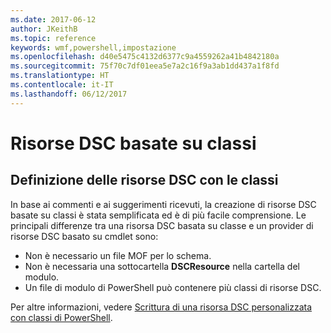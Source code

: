 ```yaml
---
ms.date: 2017-06-12
author: JKeithB
ms.topic: reference
keywords: wmf,powershell,impostazione
ms.openlocfilehash: d40e5475c4132d6377c9a4559262a41b4842180a
ms.sourcegitcommit: 75f70c7df01eea5e7a2c16f9a3ab1dd437a1f8fd
ms.translationtype: HT
ms.contentlocale: it-IT
ms.lasthandoff: 06/12/2017
---
```

<a id="class-based-dsc-resources" class="xliff"></a>
# Risorse DSC basate su classi

<a id="defining-dsc-resources-with-classes" class="xliff"></a>
## Definizione delle risorse DSC con le classi

In base ai commenti e ai suggerimenti ricevuti, la creazione di risorse DSC basate su classi è stata semplificata ed è di più facile comprensione. Le principali differenze tra una risorsa DSC basata su classe e un provider di risorse DSC basato su cmdlet sono:

* Non è necessario un file MOF per lo schema.
* Non è necessaria una sottocartella **DSCResource** nella cartella del modulo.
* Un file di modulo di PowerShell può contenere più classi di risorse DSC.

Per altre informazioni, vedere [Scrittura di una risorsa DSC personalizzata con classi di PowerShell](https://msdn.microsoft.com/powershell/dsc/authoringresource).

